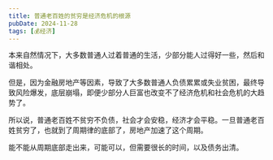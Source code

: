 ```yaml
---
title: 普通老百姓的贫穷是经济危机的根源
pubDate: 2024-11-28
tags: [💰经济]
---
```


本来自然情况下，大多数普通人过着普通的生活，少部分能人过得好一些，然后和谐相处。

但是，因为金融房地产等因素，导致了大多数普通人负债累累或失业贫困，最终导致风险爆发，底层崩塌，即便少部分人巨富也改变不了经济危机和社会危机的大趋势了。

所以说，普通老百姓不贫穷不负债，社会才会安稳，经济才会平稳。一旦普通老百姓贫穷了，也就到了周期律的底部了，房地产加速了这个周期。

能不能从周期底部走出来，可能可以，但需要很长的时间，以及债务出清。
